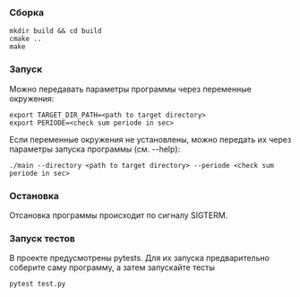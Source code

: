### Сборка

```
mkdir build && cd build
cmake ..
make
```

### Запуск

Можно передавать параметры программы через переменные окружения:
```
export TARGET_DIR_PATH=<path to target directory>
export PERIODE=<check sum periode in sec>
```

Если переменные окружения не установлены, можно передать их через параметры запуска программы (см. --help):
```
./main --directory <path to target directory> --periode <check sum periode in sec>
```

### Остановка
Отсановка программы происходит по сигналу SIGTERM.

### Запуск тестов
В проекте предусмотрены pytests. Для их запуска предварительно соберите саму программу, а затем запускайте тесты
```
pytest test.py
```